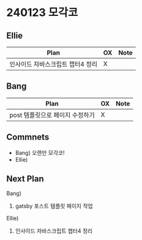 # 240123 모각코

## Ellie

| Plan 	| OX 	| Note 	|
|------	|----	|------	|
| 인사이드 자바스크립트 챕터4 정리 |  X |      	|


## Bang

| Plan 	| OX 	| Note 	|
|------	|----	|------	|
| post 템플릿으로 페이지 수정하기  |  X  |      |



## Commnets

 - Bang) 오랜만 모각코!
 - Ellie) 
 
## Next Plan
 Bang)
 1. gatsby 포스트 템플릿 페이지 작업

 Ellie)
 1. 인사이드 자바스크립트 챕터4 정리
